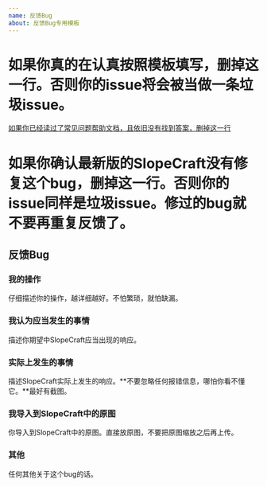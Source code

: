 ```yaml
---
name: 反馈Bug
about: 反馈Bug专用模板
---
```


# 如果你真的在认真按照模板填写，删掉这一行。否则你的issue将会被当做一条垃圾issue。
[如果你已经读过了常见问题帮助文档，且依旧没有找到答案，删掉这一行](https://github.com/ToKiNoBug/SlopeCraft/blob/main/docs/FAQ.md)

# 如果你确认最新版的SlopeCraft没有修复这个bug，删掉这一行。否则你的issue同样是垃圾issue。修过的bug就不要再重复反馈了。

## 反馈Bug

### 我的操作
仔细描述你的操作，越详细越好。不怕繁琐，就怕缺漏。

### 我认为应当发生的事情
描述你期望中SlopeCraft应当出现的响应。

### 实际上发生的事情
描述SlopeCraft实际上发生的响应。**不要忽略任何报错信息，哪怕你看不懂它。**最好有截图。

### 我导入到SlopeCraft中的原图
你导入到SlopeCraft中的原图。直接放原图，不要把原图缩放之后再上传。

### 其他
任何其他关于这个bug的话。